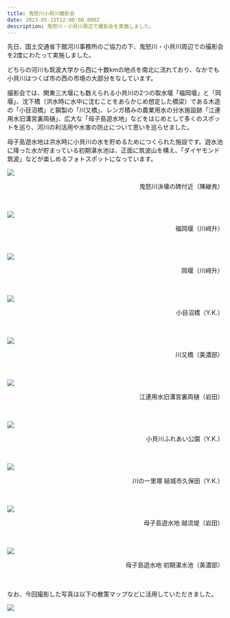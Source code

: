 ```yaml
---
title: 鬼怒川小貝川撮影会
date: 2023-05-15T12:00:00.000Z
description: 鬼怒川・小貝川周辺で撮影会を実施しました。
---
```

<!--StartFragment-->

先日、国土交通省下館河川事務所のご協力の下、鬼怒川・小貝川周辺での撮影会を2度にわたって実施しました。

どちらの河川も筑波大学から西に十数kmの地点を南北に流れており、なかでも小貝川はつくば市の西の市境の大部分をなしています。

撮影会では、関東三大堰にも数えられる小貝川の2つの取水堰「福岡堰」と「岡堰」、沈下橋（洪水時に水中に沈むことをあらかじめ想定した橋梁）である木造の「小目沼橋」と鋼製の「川又橋」、レンガ積みの農業用水の分水施設跡「江連用水旧溝宮裏両樋」、広大な「母子島遊水地」などをはじめとして多くのスポットを巡り、河川の利活用や水害の防止について思いを巡らせました。

母子島遊水地は洪水時に小貝川の水を貯めるためにつくられた施設です。遊水池に降った水が貯まっている初期湛水池は、正面に筑波山を構え、「ダイヤモンド筑波」などが楽しめるフォトスポットになっています。

![](/img/blog-kinugawa-1.jpg)

<div style="text-align: right;">鬼怒川決壊の碑付近（陳継尭）</div><br><br>

![](/img/blog-kinugawa-2.jpg)

<div style="text-align: right;">福岡堰（川﨑升）</div><br><br>

![](/img/blog-kinugawa-3.jpg)

<div style="text-align: right;">岡堰（川﨑升）</div><br><br>

![](/img/blog-kinugawa-4.jpg)

<div style="text-align: right;">小目沼橋（Y.K.）</div><br><br>

![](/img/blog-kinugawa-5.jpg)

<div style="text-align: right;">川又橋（美濃部）</div><br><br>

![](/img/blog-kinugawa-6.jpg)

<div style="text-align: right;">江連用水旧溝宮裏両樋（岩田）</div><br><br>

![](/img/blog-kinugawa-7.jpg)

<div style="text-align: right;">小貝川ふれあい公園（Y.K.）</div><br><br>

![](/img/blog-kinugawa-8.jpg)

<div style="text-align: right;">川の一里塚 結城市久保田（Y.K.）</div><br><br>

![](/img/blog-kinugawa-9.jpg)

<div style="text-align: right;">母子島遊水地 越流堤（岩田）</div><br><br>

![](/img/blog-kinugawa-10.jpg)

<div style="text-align: right;">母子島遊水地 初期湛水池（美濃部）</div><br><br>

なお、今回撮影した写真は以下の散策マップなどに活用していただきました。

![](/img/blog-kinugawa-map.jpg)

<!--EndFragment-->
